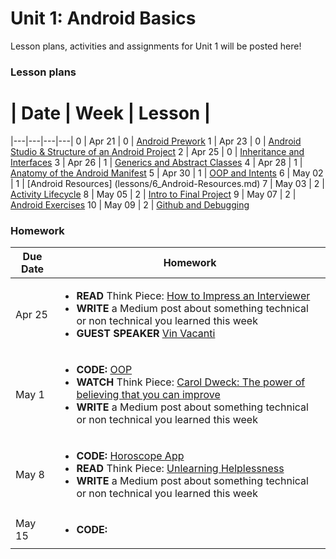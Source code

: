 # Unit 1: Android Basics

Lesson plans, activities and assignments for Unit 1 will be posted here!

### Lesson plans

 # |  Date | Week | Lesson |
|---|---|---|---|
 0 | Apr 21 | 0 | [Android Prework](lessons/0_Android-Prework.md)
 1 | Apr 23 | 0 | [Android Studio & Structure of an Android Project](lessons/1_Android-Studio-Structure-of-Android-Project.md)
 2 | Apr 25 | 0 | [Inheritance and Interfaces](lessons/2_Interfaces-And-Inheritance)
 3 | Apr 26 | 1 | [Generics and Abstract Classes](/lessons/3_Generics-and-Abstract-Classes.md)
 4 | Apr 28 | 1 | [Anatomy of the Android Manifest](/lessons/4_Anatomy_Manifest.md)
 5 | Apr 30 | 1 | [OOP and Intents](exercises/5_OOP-and-Intents)
 6 | May 02 | 1 | [Android Resources] (lessons/6_Android-Resources.md)
 7 | May 03 | 2 | [Activity Lifecycle](lessons/7_Android-Lifecycle.md)
 8 | May 05 | 2 | [Intro to Final Project](lessons/8_Intro-Final-Project.md)
 9 | May 07 | 2 | [Android Exercises](https://github.com/shurane/unit-1-exercises)
 10 | May 09 | 2 | [Github and Debugging](lessons/10_Github-Debugging.md)
### Homework

| Due Date | Homework|
|---|---|
| Apr 25 | <ul><li>**READ** Think Piece: [How to Impress an Interviewer](https://medium.com/@joulee/how-to-impress-an-interviewer-c210d9d8e84a)</li><li>**WRITE** a Medium post about something technical or non technical you learned this week</li><li>**GUEST SPEAKER** [Vin Vacanti](speakers/vin-vacanti.md)</li></ul>
| May 1 | <ul><li>**CODE:** [OOP](https://github.com/accesscode-2-1/unit-1/blob/master/homework/week-0.md)</li><li>**WATCH** Think Piece: [Carol Dweck: The power of believing that you can improve](http://www.ted.com/talks/carol_dweck_the_power_of_believing_that_you_can_improve)</li><li>**WRITE** a Medium post about something technical or non technical you learned this week</li></ul>
| May 8 | <ul><li>**CODE:** [Horoscope App](https://github.com/accesscode-2-1/unit-1/blob/master/homework/week-1.md)</li><li>**READ** Think Piece: [Unlearning Helplessness](http://braythwayt.com/2015/01/20/learned-helplessness.html)</li><li>**WRITE** a Medium post about something technical or non technical you learned this week</li></ul>
| May 15 | <ul><li>**CODE:**
